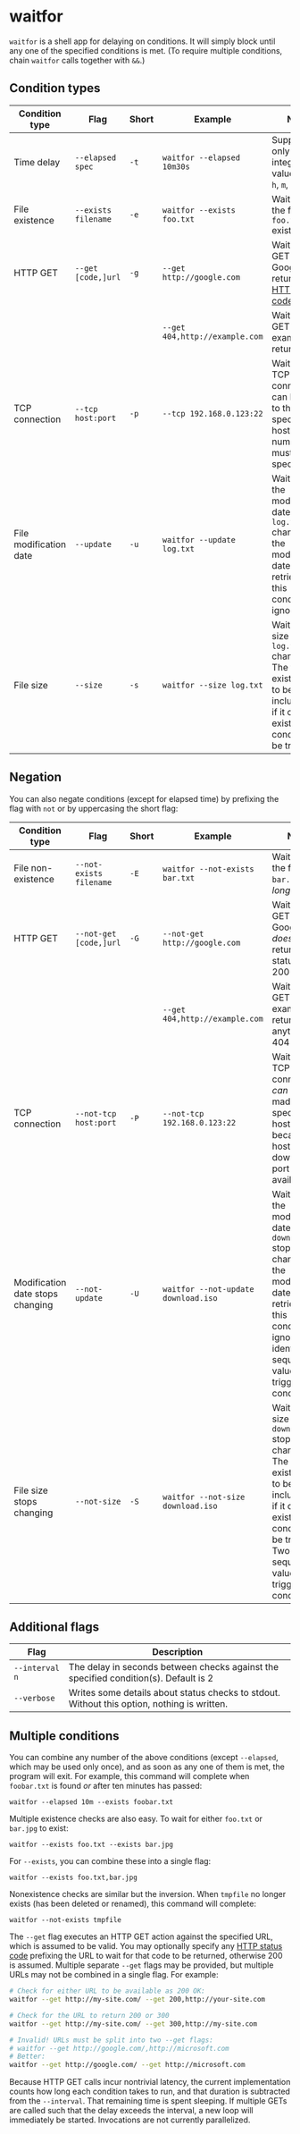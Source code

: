 # waitfor
`waitfor` is a shell app for delaying on conditions. It will simply block until any one of the specified conditions is met. (To require multiple conditions, chain `waitfor` calls together with `&&`.)

## Condition types 
| Condition type | Flag | Short | Example | Notes |
|----------------|------|-------|---------|-------|
| Time delay     | `--elapsed spec` | `-t` | `waitfor --elapsed 10m30s`    | Supports only full integer values for `d`, `h`, `m`, and `s` |
| File existence | `--exists filename` | `-e` | `waitfor --exists foo.txt` | Waits until the file `foo.txt` exists |
| HTTP GET       | `--get [code,]url` | `-g` | `--get http://google.com` | Waits until a GET to Google returns [HTTP status code](https://en.wikipedia.org/wiki/List_of_HTTP_status_codes) 200 |
|                |                    | | `--get 404,http://example.com` | Waits until a GET to example.com returns 404 |
| TCP connection | `--tcp host:port` | `-p` | `--tcp 192.168.0.123:22` | Waits until a TCP connection can be made to the specified host. The numeric port must be specified. |
| File modification date | `--update` | `-u` | `waitfor --update log.txt` | Waits until the modification date on `log.txt` changes. If the modification date can't be retrieved, this condition is ignored |
| File size | `--size` | `-s` | `waitfor --size log.txt` | Waits until size of `log.txt` changes. The file must exist initially to be included, but if it ceases to exist, the condition will be triggered. |

## Negation
You can also negate conditions (except for elapsed time) by prefixing the flag with `not` or by uppercasing the short flag:

| Condition type | Flag | Short | Example | Notes |
|----------------|------|-------|---------|-------|
| File non-existence | `--not-exists filename` | `-E` | `waitfor --not-exists bar.txt` | Waits until the file `bar.txt` _no longer_ exists |
| HTTP GET | `--not-get [code,]url` | `-G` | `--not-get http://google.com` | Waits until a GET to Google _doesn't_ return HTTP status code 200 |
|          |                    | | `--get 404,http://example.com` | Waits until a GET to example.com returns anything but 404 |
| TCP connection | `--not-tcp host:port` | `-P` | `--not-tcp 192.168.0.123:22` | Waits until a TCP connection _can not_ be made to the specified host (either because the host itself is down or the port isn't available). |
| Modification date stops changing | `--not-update` | `-U` | `waitfor --not-update download.iso` | Waits until the modification date on `download.iso` stops changing. If the modification date can't be retrieved, this condition is ignored. Two identical sequential values trigger this condition. |
| File size stops changing | `--not-size` | `-S` | `waitfor --not-size download.iso` | Waits until size of `download.iso` stops changing. The file must exist initially to be included, but if it ceases to exist, the condition will be triggered. Two identical sequential values also trigger this condition. |

## Additional flags
| Flag | Description |
|------|-------------|
| `--interval n` | The delay in seconds between checks against the specified condition(s). Default is 2 |
| `--verbose` | Writes some details about status checks to stdout. Without this option, nothing is written. |

## Multiple conditions
You can combine any number of the above conditions (except `--elapsed`, which may be used only once), and as soon as any one of them is met, the program will exit. For example, this command will complete when `foobar.txt` is found _or_ after ten minutes has passed:

    waitfor --elapsed 10m --exists foobar.txt

Multiple existence checks are also easy. To wait for either `foo.txt` or `bar.jpg` to exist:

    waitfor --exists foo.txt --exists bar.jpg

For `--exists`, you can combine these into a single flag:

    waitfor --exists foo.txt,bar.jpg

Nonexistence checks are similar but the inversion. When `tmpfile` no longer exists (has been deleted or renamed), this command will complete:

    waitfor --not-exists tmpfile

The `--get` flag executes an HTTP GET action against the specified URL, which is assumed to be valid. You may optionally specify any [HTTP status code](https://en.wikipedia.org/wiki/List_of_HTTP_status_codes) prefixing the URL to wait for that code to be returned, otherwise 200 is assumed. Multiple separate `--get` flags may be provided, but multiple URLs may not be combined in a single flag. For example:

```bash
# Check for either URL to be available as 200 OK:
waitfor --get http://my-site.com/ --get 200,http://your-site.com

# Check for the URL to return 200 or 300
waitfor --get http://my-site.com/ --get 300,http://my-site.com

# Invalid! URLs must be split into two --get flags:
# waitfor --get http://google.com/,http://microsoft.com
# Better:
waitfor --get http://google.com/ --get http://microsoft.com
```

Because HTTP GET calls incur nontrivial latency, the current implementation counts how long each condition takes to run, and that duration is subtracted from the `--interval`. That remaining time is spent sleeping. If multiple GETs are called such that the delay exceeds the interval, a new loop will immediately be started. Invocations are not currently parallelized.
